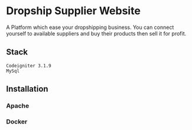 # Dropship Supplier Website

A Platform which ease your dropshipping business. You can connect yourself to available suppliers and buy their products then sell it for profit.

## Stack
```
Codeigniter 3.1.9
MySql
```

## Installation

### Apache

### Docker


